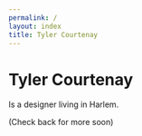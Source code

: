 ```yaml
---
permalink: /
layout: index
title: Tyler Courtenay
---
```



<div class="grid-container">
  <div class="grid-x grid-padding-x">
    <div class="cell medium-6 large-6 index-left">
       <h1>Tyler Courtenay</h1>
       <p>Is a designer living in Harlem.</p>
       <p>(Check back for more soon)</p>
     </div>
    <div class="cell medium-6 large-6 index-right"></div>
  </div>

</div>
